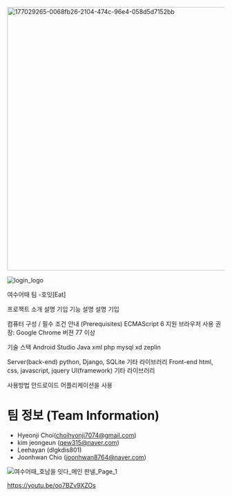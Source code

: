 
<img width="610" alt="177029265-0068fb26-2104-474c-96e4-058d5d7152bb" src="https://user-images.githubusercontent.com/83737075/180098106-b5789a71-2c92-47bb-8b0f-fb6d463713cf.png">

![login_logo](https://user-images.githubusercontent.com/83737075/180099387-9edc52b3-ad9a-42c9-8312-da1c40c0c096.png)


여수어때 팀 -호잇[Eat]

프로잭트 소개
설명 기입
기능 설명
설명 기입



컴퓨터 구성 / 필수 조건 안내 (Prerequisites)
ECMAScript 6 지원 브라우저 사용
권장: Google Chrome 버젼 77 이상

기술 스택 
Android Studio
Java
xml
php
mysql
xd
zeplin



Server(back-end)
python, Django, SQLite
기타 라이브러리
Front-end
html, css, javascript, jquery
UI(framework)
기타 라이브러리


사용방법
안드로이드 어플리케이션을 사용


# 팀 정보 (Team Information)
* Hyeonji Choi(choihyonji7074@gmail.com)
* kim jeongeun (qew315@naver.com)
* Leehayan (dlgkdis801)
* Joonhwan Chio (joonhwan8764@naver.com)





![여수어때_호남을 잇다_메인 판넬_Page_1](https://user-images.githubusercontent.com/83737075/180099623-1f395ba9-a6a6-4086-abe9-5b0972d7ec89.jpeg)



https://youtu.be/oo7BZv9XZOs


